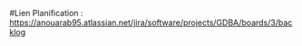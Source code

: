 #Lien Planification : https://anouarab95.atlassian.net/jira/software/projects/GDBA/boards/3/backlog
